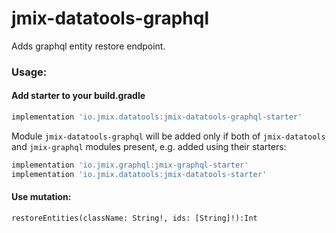 # jmix-datatools-graphql

Adds graphql entity restore endpoint.

### Usage:

#### Add starter to your build.gradle

```groovy
implementation 'io.jmix.datatools:jmix-datatools-graphql-starter'
```

Module `jmix-datatools-graphql` will be added only if both of `jmix-datatools` and `jmix-graphql` modules present, e.g.
added using their starters:

```groovy
implementation 'io.jmix.graphql:jmix-graphql-starter'
implementation 'io.jmix.datatools:jmix-datatools-starter'
```

#### Use mutation:

```
restoreEntities(className: String!, ids: [String]!):Int
```
 
